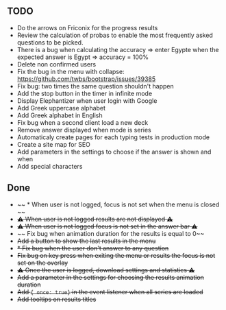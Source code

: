 ## TODO

* Do the arrows on Friconix for the progress results
* Review the calculation of probas to enable the most frequently asked questions to be picked.
* There is a bug when calculating the accuracy => enter Egypte when the expected answer is Egypt => accuracy = 100%
* Delete non confirmed users
* Fix the bug in the menu with collapse: https://github.com/twbs/bootstrap/issues/39385
* Fix bug: two times the same question shouldn't happen
* Add the stop button in the timer in infinite mode
* Display  Elephantizer when user login with Google
* Add Greek uppercase alphabet
* Add Greek alphabet in English
* Fix bug when a second client load a new deck
* Remove answer displayed when mode is series
* Automaticaly create pages for each typing tests in production mode
* Create a site map for SEO
* Add parameters in the settings to choose if the answer is shown and when
* Add special characters



## Done

* ~~ * When user is not logged, focus is not set when the menu is closed ~~
* ~~⚠ When user is not logged results are not displayed ⚠~~
* ~~⚠ When user is not logged focus is not set in the answer bar ⚠~~
* ~~ Fix bug when animation duration for the results is equal to 0~~
* ~~Add a button to show the last results in the menu~~
* ~~* Fix bug when the user don't answer to any question~~
* ~~Fix bug on key press when exiting the menu or results the focus is not set on the overlay~~
* ~~⚠ Once the user is logged, download settings and statistics ⚠~~
* ~~Add a parameter in the settings for choosing the results animation duration~~
* ~~Add `{ once: true}` in the event listener when all series are loaded~~
* ~~Add tooltips on results titles~~